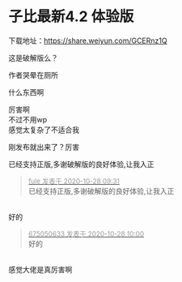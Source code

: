 # 子比最新4.2 体验版


下载地址：https://share.weiyun.com/GCERnz1Q

这是破解版么？

作者哭晕在厕所 <img src="static/image/smiley/default/sweat.gif" smilieid="10" border="0" alt="" />

什么东西啊<img id="aimg_VYZi1" onclick="zoom(this, this.src, 0, 0, 0)" class="zoom" src="https://cdn.jsdelivr.net/gh/hishis/forum-master/public/images/patch.gif" onmouseover="img_onmouseoverfunc(this)" onload="thumbImg(this)" border="0" alt="" />

厉害啊<br />
不过不用wp<br />
感觉太复杂了不适合我

刚发布就出来了？厉害<img id="aimg_rkcqf" onclick="zoom(this, this.src, 0, 0, 0)" class="zoom" src="https://cdn.jsdelivr.net/gh/hishis/forum-master/public/images/patch.gif" onmouseover="img_onmouseoverfunc(this)" onload="thumbImg(this)" border="0" alt="" />

<img src="static/image/smiley/default/lol.gif" smilieid="12" border="0" alt="" />已经支持正版,多谢破解版的良好体验,让我入正

<div class="quote"><blockquote><font size="2"><a href="https://www.hostloc.com/forum.php?mod=redirect&amp;goto=findpost&amp;pid=9362528&amp;ptid=759257" target="_blank"><font color="#999999">fule 发表于 2020-10-28 09:31</font></a></font><br />
已经支持正版,多谢破解版的良好体验,让我入正</blockquote></div><br />
好的

<div class="quote"><blockquote><font size="2"><a href="https://www.hostloc.com/forum.php?mod=redirect&amp;goto=findpost&amp;pid=9362706&amp;ptid=759257" target="_blank"><font color="#999999">675050633 发表于 2020-10-28 10:00</font></a></font><br />
好的</blockquote></div><br />
感觉大佬是真厉害啊<img src="static/image/smiley/default/lol.gif" smilieid="12" border="0" alt="" />
